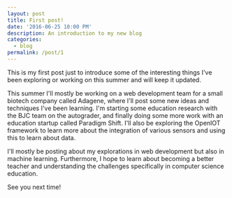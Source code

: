 ```yaml
---
layout: post
title: First post!
date: '2016-06-25 10:00 PM'
description: An introduction to my new blog
categories:
  - blog
permalink: /post/1
---
```


This is my first post just to introduce some of the interesting things I've been exploring or working on this summer and will keep it updated.

This summer I'll mostly be working on a web development team for a small biotech company called Adagene, where I'll post some new ideas and techniques I've been learning. I'm starting some education research with the BJC team on the autograder, and finally doing some more work with an education startup called Paradigm Shift. I'll also be exploring the OpenIOT framework to learn more about the integration of various sensors and using this to learn about data.

I'll mostly be posting about my explorations in web development but also in machine learning. Furthermore, I hope to learn about becoming a better teacher and understanding the challenges specifically in computer science education.

See you next time!

